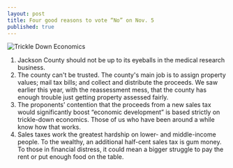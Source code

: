 ```yaml
---
layout: post
title: Four good reasons to vote “No” on Nov. 5
published: true
---
```


<img src="{{ site.baseurl }}/img/trickle-down-begins.jpg" alt="Trickle Down Economics" class="img-responsive">

<br>
<ol>
	<li>Jackson County should not be up to its eyeballs in the medical research business.</li>
    <li>The county can't be trusted. The county's main job is to assign property values; mail tax bills; and collect and distribute the proceeds. We saw earlier this year, with the reassessment mess, that the county has enough trouble just getting property assessed fairly.</li>
	<li>The proponents’ contention that the proceeds from a new sales tax would significantly boost “economic development” is based strictly on trickle-down economics. Those of us who have been around a while know how that works.</li>
	<li>Sales taxes work the greatest hardship on lower- and middle-income people. To the wealthy, an additional half-cent sales tax is gum money. To those in financial distress, it could mean a bigger struggle to pay the rent or put enough food on the table.</li>
</ol>
